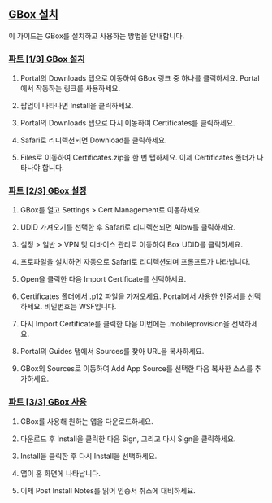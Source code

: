 ## [GBox 설치](accent://)

이 가이드는 GBox를 설치하고 사용하는 방법을 안내합니다.

### [파트 [1/3] GBox 설치](accent://)

1. Portal의 Downloads 탭으로 이동하여 GBox 링크 중 하나를 클릭하세요. Portal에서 작동하는 링크를 사용하세요.

2. 팝업이 나타나면 Install을 클릭하세요.

3. Portal의 Downloads 탭으로 다시 이동하여 Certificates를 클릭하세요.

4. Safari로 리디렉션되면 Download를 클릭하세요.

5. Files로 이동하여 Certificates.zip을 한 번 탭하세요. 이제 Certificates 폴더가 나타나야 합니다.

### [파트 [2/3] GBox 설정](accent://)

1. GBox를 열고 Settings > Cert Management로 이동하세요.

2. UDID 가져오기를 선택한 후 Safari로 리디렉션되면 Allow를 클릭하세요.

3. 설정 > 일반 > VPN 및 디바이스 관리로 이동하여 Box UDID를 클릭하세요.

4. 프로파일을 설치하면 자동으로 Safari로 리디렉션되며 프롬프트가 나타납니다.

5. Open을 클릭한 다음 Import Certificate를 선택하세요.

6. Certificates 폴더에서 .p12 파일을 가져오세요. Portal에서 사용한 인증서를 선택하세요. 비밀번호는 WSF입니다.

7. 다시 Import Certificate를 클릭한 다음 이번에는 .mobileprovision을 선택하세요.

8. Portal의 Guides 탭에서 Sources를 찾아 URL을 복사하세요.

9. GBox의 Sources로 이동하여 Add App Source를 선택한 다음 복사한 소스를 추가하세요.

### [파트 [3/3] GBox 사용](accent://)

1. GBox를 사용해 원하는 앱을 다운로드하세요.

2. 다운로드 후 Install을 클릭한 다음 Sign, 그리고 다시 Sign을 클릭하세요.

3. Install을 클릭한 후 다시 Install을 선택하세요.

4. 앱이 홈 화면에 나타납니다.

5. 이제 Post Install Notes를 읽어 인증서 취소에 대비하세요.
